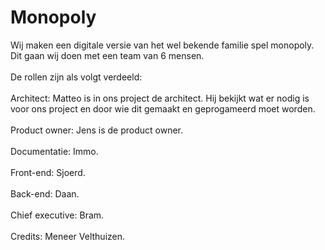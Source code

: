 # Monopoly 

Wij maken een digitale versie van het wel bekende familie spel monopoly. <br>
Dit gaan wij doen met een team van 6 mensen. <br>
<br>
De rollen zijn als volgt verdeeld: <br>
<br>
Architect: Matteo is in ons project de architect. Hij bekijkt wat er nodig is voor ons project en door wie dit gemaakt en geprogameerd moet worden. <br>
<br>
Product owner: Jens is de product owner.  <br>
<br>
Documentatie: Immo. <br> 
<br>
Front-end: Sjoerd. <br>
<br>
Back-end: Daan. <br>
<br>
Chief executive: Bram. <br>
<br>
Credits: Meneer Velthuizen. <br>

